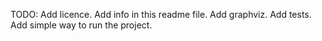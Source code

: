 TODO:
Add licence.
Add info in this readme file.
Add graphviz.
Add tests.
Add simple way to run the project.
